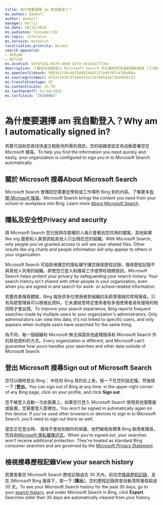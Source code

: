 ```yaml
---
title: 為什麼要選擇 am 我自動登入？
ms.author: dawholl
author: dawholl
manager: kellis
ms.date: 10/15/2018
ms.audience: Consumer/IW
ms.topic: reference
ms.service: mssearch
localization_priority: Normal
search.appverid:
- BFB160
- MET150
ms.assetid: 94f6fa41-0570-4668-b2fe-d51ed177716c
description: 了解如何自動登入 Microsoft Search 可以幫助您快速和輕鬆尋找 [工作結果
ms.openlocfilehash: 999341f10c0b75009246451f7e48f9fc4706d86a
ms.sourcegitcommit: bf52cc63b75f2e0324a716fe65da47702956b722
ms.translationtype: HT
ms.contentlocale: zh-TW
ms.lasthandoff: 01/18/2019
ms.locfileid: "29380063"
---
```

# <a name="why-am-i-automatically-signed-in"></a><span data-ttu-id="81b6a-103">為什麼要選擇 am 我自動登入？</span><span class="sxs-lookup"><span data-stu-id="81b6a-103">Why am I automatically signed in?</span></span>

<span data-ttu-id="81b6a-104">若要可協助您尋找快速又輕鬆地所需的資訊，您的組織會設定為自動簽署您在 Microsoft 搜尋。</span><span class="sxs-lookup"><span data-stu-id="81b6a-104">To help you find the information you need quickly and easily, your organization is configured to sign you in to Microsoft Search automatically.</span></span>
  
## <a name="about-microsoft-search"></a><span data-ttu-id="81b6a-105">關於 Microsoft 搜尋</span><span class="sxs-lookup"><span data-stu-id="81b6a-105">About Microsoft Search</span></span>

<span data-ttu-id="81b6a-p101">Microsoft Search 會傳回您需要從學校或工作場所 Bing 到的內容。了解更多[有關 Microsoft 搜尋](about-microsoft-search.md)。</span><span class="sxs-lookup"><span data-stu-id="81b6a-p101">Microsoft Search brings the content you need from your school or workplace into Bing. Learn more [About Microsoft Search](about-microsoft-search.md).</span></span>
  
## <a name="privacy-and-security"></a><span data-ttu-id="81b6a-108">隱私及安全性</span><span class="sxs-lookup"><span data-stu-id="81b6a-108">Privacy and security</span></span>

<span data-ttu-id="81b6a-p102">與 Microsoft Search 您已授與存取權的人員只會看到您共用的檔案。其他結果 like org 圖表和人員資訊給其他人只出現在您的組織。</span><span class="sxs-lookup"><span data-stu-id="81b6a-p102">With Microsoft Search, only people you've granted access to will see your shared files. Other results like org charts and people information will only appear to others in your organization.</span></span>
  
<span data-ttu-id="81b6a-p103">Microsoft Search 可協助保護您的隱私權守護您搜尋歷程記錄。搜尋歷程記錄不與其他人共用的組織，即使您已登入和搜尋工作或學校相關資訊。</span><span class="sxs-lookup"><span data-stu-id="81b6a-p103">Microsoft Search helps protect your privacy by safeguarding your search history. Your search history isn't shared with other people in your organization, even when you are signed in and search for work- or school-related information.</span></span>
  
<span data-ttu-id="81b6a-p104">若要改善搜尋體驗，Bing 報告供多位使用者對組織的系統管理員的常用搜尋。只有系統管理員可以檢視此資料，它未連結至特定使用者和多個使用者具有搜尋的相同時才會出現。</span><span class="sxs-lookup"><span data-stu-id="81b6a-p104">To improve your search experience, Bing reports frequent searches made by multiple users to your organization's administrators. Only administrators can view this data, it's not linked to specific users, and only appears when multiple users have searched for the same thing.</span></span>
  
<span data-ttu-id="81b6a-115">為不同，每一個組織和 Microsoft 無法保證其他處理搜尋和 Microsoft Search 外的其他資料的方式。</span><span class="sxs-lookup"><span data-stu-id="81b6a-115">Every organization is different, and Microsoft can't guarantee how yours handles your searches and other data outside of Microsoft Search.</span></span>
  
## <a name="sign-out-of-microsoft-search"></a><span data-ttu-id="81b6a-116">登出 Microsoft 搜尋</span><span class="sxs-lookup"><span data-stu-id="81b6a-116">Sign out of Microsoft Search</span></span>

<span data-ttu-id="81b6a-117">您可以隨時登出 Bing： 中任何 Bing 頁的右上角，按一下在您的設定檔，然後按一下 [**登出**。</span><span class="sxs-lookup"><span data-stu-id="81b6a-117">You can sign out of Bing at any time: in the upper-right corner of any Bing page, click on your profile, and click **Sign out**.</span></span>
  
<span data-ttu-id="81b6a-p105">您不被登入自動一次此裝置上。如果您已登入 Microsoft Search 使用其他瀏覽器或裝置，您需要登入那裡也。</span><span class="sxs-lookup"><span data-stu-id="81b6a-p105">You won't be signed in automatically again on this device. If you've used other browsers or devices to sign in to Microsoft Search, you'll need to sign out there as well.</span></span> 
  
<span data-ttu-id="81b6a-p106">當您正在登出時、 搜尋不會收到額外的保護。他們被視為標準 Bing 取用者搜尋，而且由[Microsoft 隱私權陳述式](https://privacy.microsoft.com/en-us/privacystatement)。</span><span class="sxs-lookup"><span data-stu-id="81b6a-p106">When you're signed out, your searches won't receive additional protection. They're treated as standard Bing consumer searches and are governed by the [Microsoft Privacy Statement](https://privacy.microsoft.com/en-us/privacystatement).</span></span>
  
## <a name="view-your-search-history"></a><span data-ttu-id="81b6a-122">檢視搜尋歷程記錄</span><span class="sxs-lookup"><span data-stu-id="81b6a-122">View your search history</span></span>

<span data-ttu-id="81b6a-p107">若要查看您 Microsoft Search 歷程記錄過去 30 天內，前往您[搜尋歷程記錄](https://ssl.bing.com/profile/history)，並在 [Microsoft Bing 搜尋下，按一下 [**匯出**]。您的歷程記錄將會自動清除搜尋超過 30 天。</span><span class="sxs-lookup"><span data-stu-id="81b6a-p107">To see your Microsoft Search history for the past 30 days, go to your [search history](https://ssl.bing.com/profile/history), and under Microsoft Search in Bing, click **Export**. Searches older than 30 days are automatically cleared from your history.</span></span>

  

